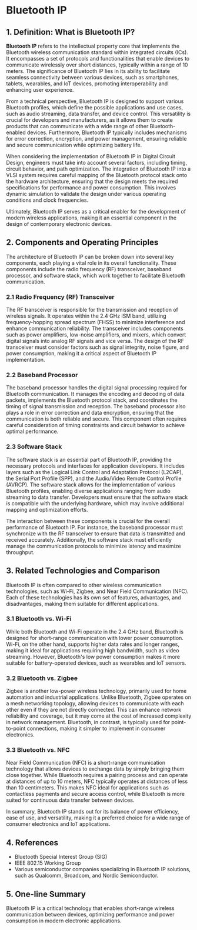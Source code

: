 # Bluetooth IP

## 1. Definition: What is **Bluetooth IP**?
**Bluetooth IP** refers to the intellectual property core that implements the Bluetooth wireless communication standard within integrated circuits (ICs). It encompasses a set of protocols and functionalities that enable devices to communicate wirelessly over short distances, typically within a range of 10 meters. The significance of Bluetooth IP lies in its ability to facilitate seamless connectivity between various devices, such as smartphones, tablets, wearables, and IoT devices, promoting interoperability and enhancing user experience.

From a technical perspective, Bluetooth IP is designed to support various Bluetooth profiles, which define the possible applications and use cases, such as audio streaming, data transfer, and device control. This versatility is crucial for developers and manufacturers, as it allows them to create products that can communicate with a wide range of other Bluetooth-enabled devices. Furthermore, Bluetooth IP typically includes mechanisms for error correction, encryption, and power management, ensuring reliable and secure communication while optimizing battery life.

When considering the implementation of Bluetooth IP in Digital Circuit Design, engineers must take into account several factors, including timing, circuit behavior, and path optimization. The integration of Bluetooth IP into a VLSI system requires careful mapping of the Bluetooth protocol stack onto the hardware architecture, ensuring that the design meets the required specifications for performance and power consumption. This involves dynamic simulation to validate the design under various operating conditions and clock frequencies.

Ultimately, Bluetooth IP serves as a critical enabler for the development of modern wireless applications, making it an essential component in the design of contemporary electronic devices.

## 2. Components and Operating Principles
The architecture of Bluetooth IP can be broken down into several key components, each playing a vital role in its overall functionality. These components include the radio frequency (RF) transceiver, baseband processor, and software stack, which work together to facilitate Bluetooth communication.

### 2.1 Radio Frequency (RF) Transceiver
The RF transceiver is responsible for the transmission and reception of wireless signals. It operates within the 2.4 GHz ISM band, utilizing frequency-hopping spread spectrum (FHSS) to minimize interference and enhance communication reliability. The transceiver includes components such as power amplifiers, low-noise amplifiers, and mixers, which convert digital signals into analog RF signals and vice versa. The design of the RF transceiver must consider factors such as signal integrity, noise figure, and power consumption, making it a critical aspect of Bluetooth IP implementation.

### 2.2 Baseband Processor
The baseband processor handles the digital signal processing required for Bluetooth communication. It manages the encoding and decoding of data packets, implements the Bluetooth protocol stack, and coordinates the timing of signal transmission and reception. The baseband processor also plays a role in error correction and data encryption, ensuring that the communication is both reliable and secure. This component often requires careful consideration of timing constraints and circuit behavior to achieve optimal performance.

### 2.3 Software Stack
The software stack is an essential part of Bluetooth IP, providing the necessary protocols and interfaces for application developers. It includes layers such as the Logical Link Control and Adaptation Protocol (L2CAP), the Serial Port Profile (SPP), and the Audio/Video Remote Control Profile (AVRCP). The software stack allows for the implementation of various Bluetooth profiles, enabling diverse applications ranging from audio streaming to data transfer. Developers must ensure that the software stack is compatible with the underlying hardware, which may involve additional mapping and optimization efforts.

The interaction between these components is crucial for the overall performance of Bluetooth IP. For instance, the baseband processor must synchronize with the RF transceiver to ensure that data is transmitted and received accurately. Additionally, the software stack must efficiently manage the communication protocols to minimize latency and maximize throughput.

## 3. Related Technologies and Comparison
Bluetooth IP is often compared to other wireless communication technologies, such as Wi-Fi, Zigbee, and Near Field Communication (NFC). Each of these technologies has its own set of features, advantages, and disadvantages, making them suitable for different applications.

### 3.1 Bluetooth vs. Wi-Fi
While both Bluetooth and Wi-Fi operate in the 2.4 GHz band, Bluetooth is designed for short-range communication with lower power consumption. Wi-Fi, on the other hand, supports higher data rates and longer ranges, making it ideal for applications requiring high bandwidth, such as video streaming. However, Bluetooth's low power consumption makes it more suitable for battery-operated devices, such as wearables and IoT sensors.

### 3.2 Bluetooth vs. Zigbee
Zigbee is another low-power wireless technology, primarily used for home automation and industrial applications. Unlike Bluetooth, Zigbee operates on a mesh networking topology, allowing devices to communicate with each other even if they are not directly connected. This can enhance network reliability and coverage, but it may come at the cost of increased complexity in network management. Bluetooth, in contrast, is typically used for point-to-point connections, making it simpler to implement in consumer electronics.

### 3.3 Bluetooth vs. NFC
Near Field Communication (NFC) is a short-range communication technology that allows devices to exchange data by simply bringing them close together. While Bluetooth requires a pairing process and can operate at distances of up to 10 meters, NFC typically operates at distances of less than 10 centimeters. This makes NFC ideal for applications such as contactless payments and secure access control, while Bluetooth is more suited for continuous data transfer between devices.

In summary, Bluetooth IP stands out for its balance of power efficiency, ease of use, and versatility, making it a preferred choice for a wide range of consumer electronics and IoT applications.

## 4. References
- Bluetooth Special Interest Group (SIG)
- IEEE 802.15 Working Group
- Various semiconductor companies specializing in Bluetooth IP solutions, such as Qualcomm, Broadcom, and Nordic Semiconductor.

## 5. One-line Summary
Bluetooth IP is a critical technology that enables short-range wireless communication between devices, optimizing performance and power consumption in modern electronic applications.